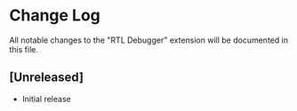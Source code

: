 # Change Log

All notable changes to the "RTL Debugger" extension will be documented in this file.

## [Unreleased]

- Initial release